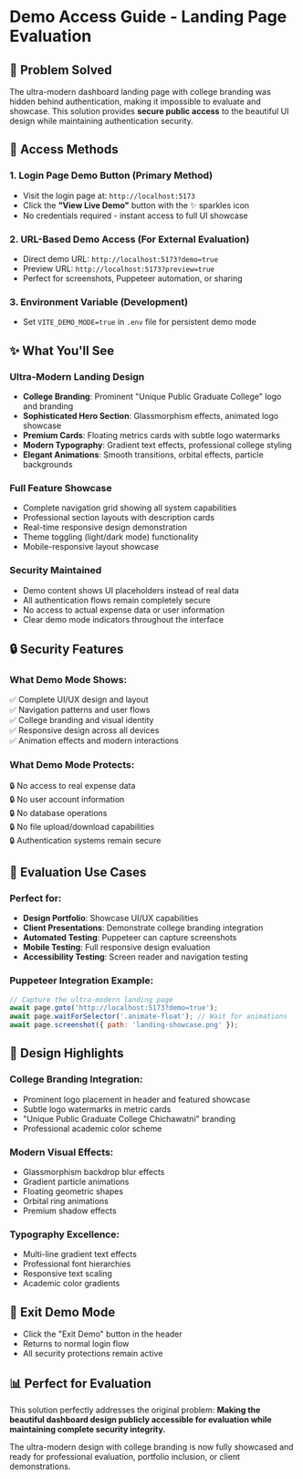 # Demo Access Guide - Landing Page Evaluation

## 🎯 Problem Solved
The ultra-modern dashboard landing page with college branding was hidden behind authentication, making it impossible to evaluate and showcase. This solution provides **secure public access** to the beautiful UI design while maintaining authentication security.

## 🚀 Access Methods

### 1. **Login Page Demo Button** (Primary Method)
- Visit the login page at: `http://localhost:5173`
- Click the **"View Live Demo"** button with the ✨ sparkles icon
- No credentials required - instant access to full UI showcase

### 2. **URL-Based Demo Access** (For External Evaluation)
- Direct demo URL: `http://localhost:5173?demo=true`
- Preview URL: `http://localhost:5173?preview=true`
- Perfect for screenshots, Puppeteer automation, or sharing

### 3. **Environment Variable** (Development)
- Set `VITE_DEMO_MODE=true` in `.env` file for persistent demo mode

## ✨ What You'll See

### **Ultra-Modern Landing Design**
- **College Branding**: Prominent "Unique Public Graduate College" logo and branding
- **Sophisticated Hero Section**: Glassmorphism effects, animated logo showcase
- **Premium Cards**: Floating metrics cards with subtle logo watermarks
- **Modern Typography**: Gradient text effects, professional college styling
- **Elegant Animations**: Smooth transitions, orbital effects, particle backgrounds

### **Full Feature Showcase**
- Complete navigation grid showing all system capabilities
- Professional section layouts with description cards
- Real-time responsive design demonstration
- Theme toggling (light/dark mode) functionality
- Mobile-responsive layout showcase

### **Security Maintained**
- Demo content shows UI placeholders instead of real data
- All authentication flows remain completely secure
- No access to actual expense data or user information
- Clear demo mode indicators throughout the interface

## 🔒 Security Features

### **What Demo Mode Shows:**
✅ Complete UI/UX design and layout  
✅ Navigation patterns and user flows  
✅ College branding and visual identity  
✅ Responsive design across all devices  
✅ Animation effects and modern interactions  

### **What Demo Mode Protects:**
🔒 No access to real expense data  
🔒 No user account information  
🔒 No database operations  
🔒 No file upload/download capabilities  
🔒 Authentication systems remain secure  

## 📱 Evaluation Use Cases

### **Perfect for:**
- **Design Portfolio**: Showcase UI/UX capabilities
- **Client Presentations**: Demonstrate college branding integration
- **Automated Testing**: Puppeteer can capture screenshots
- **Mobile Testing**: Full responsive design evaluation
- **Accessibility Testing**: Screen reader and navigation testing

### **Puppeteer Integration Example:**
```javascript
// Capture the ultra-modern landing page
await page.goto('http://localhost:5173?demo=true');
await page.waitForSelector('.animate-float'); // Wait for animations
await page.screenshot({ path: 'landing-showcase.png' });
```

## 🎨 Design Highlights

### **College Branding Integration:**
- Prominent logo placement in header and featured showcase
- Subtle logo watermarks in metric cards
- "Unique Public Graduate College Chichawatni" branding
- Professional academic color scheme

### **Modern Visual Effects:**
- Glassmorphism backdrop blur effects
- Gradient particle animations
- Floating geometric shapes
- Orbital ring animations
- Premium shadow effects

### **Typography Excellence:**
- Multi-line gradient text effects
- Professional font hierarchies
- Responsive text scaling
- Academic color gradients

## 🔄 Exit Demo Mode
- Click the "Exit Demo" button in the header
- Returns to normal login flow
- All security protections remain active

## 📊 Perfect for Evaluation
This solution perfectly addresses the original problem: **Making the beautiful dashboard design publicly accessible for evaluation while maintaining complete security integrity.**

The ultra-modern design with college branding is now fully showcased and ready for professional evaluation, portfolio inclusion, or client demonstrations.